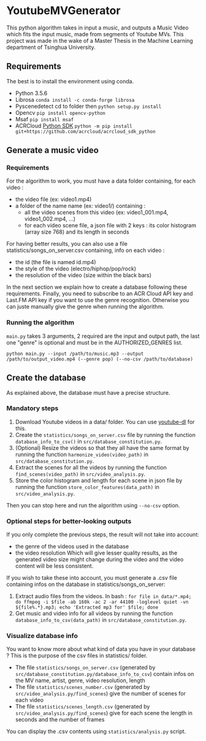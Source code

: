 # YoutubeMVGenerator

This python algorithm takes in input a music, and outputs a Music Video which fits the input music, made from segments of Youtube MVs.
This project was made in the wake of a Master Thesis in the Machine Learning department of Tsinghua University.

## Requirements

The best is to install the environment using conda.
* Python 3.5.6
* Librosa  `conda install -c conda-forge librosa`
* Pyscenedetect cd to folder then   `python setup.py install`
* Opencv    `pip install opencv-python`
* Msaf `pip install msaf`
* ACRCloud [Python SDK](https://github.com/acrcloud/acrcloud_sdk_python) `python -m pip install git+https://github.com/acrcloud/acrcloud_sdk_python`

## Generate a music video

### Requirements
For the algorithm to work, you must have a data folder containing, for each video :
* the video file (ex: video1.mp4)
* a folder of the name name (ex: video1/) containing :
    * all the video scenes from this video (ex: video1_001.mp4, video1_002.mp4, ...)
    * for each video scene file, a json file with 2 keys : its color histogram (array size 768) and its length in seconds

For having better results, you can also use a file statistics/songs_on_server.csv containing, info on each video :
* the id (the file is named id.mp4)
* the style of the video (electro/hiphop/pop/rock)
* the resolution of the video (size within the black bars)

In the next section we explain how to create a database following these requirements.
Finally, you need to subscribe to an ACR Cloud API key and Last.FM API key if you want to use the genre recognition. Otherwise you can juste manually give the genre when running the algorithm.

### Running the algorithm

`main.py` takes 3 arguments, 2 required are the input and output path, the last one "genre" is optional and must be in the AUTHORIZED_GENRES list.

`python main.py --input /path/to/music.mp3 --output /path/to/output_video.mp4 (--genre pop) (--no-csv /path/to/database)`

## Create the database
As explained above, the database must have a precise structure.

### Mandatory steps

1. Download Youtube videos in a data/ folder. You can use [youtube-dl](https://github.com/rg3/youtube-dl) for this.
2. Create the `statistics/songs_on_server.csv` file by running the function `database_info_to_csv()` in `src/database_constitution.py`.
3. (Optional) Resize the videos so that they all have the same format by running the function `harmonize_video(video_path)` in `src/database_constitution.py`.
4. Extract the scenes for all the videos by running the function `find_scenes(video_path)` in `src/video_analysis.py`.
5. Store the color histogram and length for each scene in json file by running the function `store_color_features(data_path)` in `src/video_analysis.py`.

Then you can stop here and run the algorithm using `--no-csv` option.

### Optional steps for better-looking outputs
If you only complete the previous steps, the result will not take into account:
* the genre of the videos used in the database
* the video resolution
Which will give lesser quality results, as the generated video size might change during the video and the video content will be less consistent.

If you wish to take these into account, you must generate a .csv file containing infos on the database in statistics/songs_on_server:
1. Extract audio files from the videos. In bash :
`for file in data/*.mp4; do ffmpeg -i $file -ab 160k -ac 2 -ar 44100 -loglevel quiet -vn ${file%.*}.mp3; echo 'Extracted mp3 for' $file; done`
2. Get music and video info for all videos by running the function `database_info_to_csv(data_path)` in `src/database_constitution.py`.

### Visualize database info
You want to know more about what kind of data you have in your database ? This is the purpose of the csv files in statistics/ folder.
* The file `statistics/songs_on_server.csv` (generated by `src/database_constitution.py/database_info_to_csv`) contain infos on the MV name, artist, genre, video resolution, length
* The file `statistics/scenes_number.csv` (generated by `src/video_analysis.py/find_scenes`) give the number of scenes for each video
* The file `statistics/scenes_length.csv` (generated by `src/video_analysis.py/find_scenes`) give for each scene the length in seconds and the number of frames

You can display the .csv contents using `statistics/analysis.py` script.




